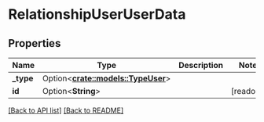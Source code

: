 # RelationshipUserUserData

## Properties

Name | Type | Description | Notes
------------ | ------------- | ------------- | -------------
**_type** | Option<[**crate::models::TypeUser**](TypeUser.md)> |  | 
**id** | Option<**String**> |  | [readonly]

[[Back to API list]](../README.md#documentation-for-api-endpoints) [[Back to README]](../README.md)


